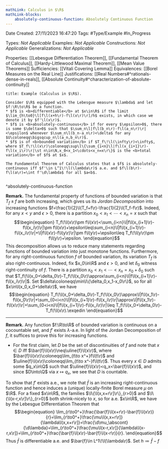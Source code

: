 ```yaml
---
mathLink: Calculus in $\R$
mathLink-blocks:
    absolutely-continuous-function: Absolutely Continuous Function
---
```


<div class="topSpace"></div>

Date Created: 27/11/2023 16:47:20
Tags: #Type/Example #In_Progress

Types: <i>Not Applicable</i>
Examples: <i>Not Applicable</i>
Constructions: <i>Not Applicable</i>
Generalizations: <i>Not Applicable</i>

Properties: [[Lebesgue Differentiation Theorem]], [[Fundamental Theorem of Calculus]], [[Hardy-Littlewood Maximal Theorem]], [[Mean Value Theorems]]
Sufficiencies: [[Vitali Covering Lemma]]
Equivalences: [[Borel Measures on the Real Line]]
Justifications: [[Real Numbers#^rationals-dense-in-reals]], [[Absolute Continuity#^characterization-of-absolute-continuity]]

``` ad-Example
title: Example (Calculus in $\R$).

Consider $\R$ equipped with the Lebesgue measure $\lambda$ and let $f:\R\to\R$ be a function.
* $f$ is <b>differentiable</b> at $x\in\R$ if the limit $\lim_{h\to0}\l[f\l(x+h\r)-f\l(x\r)\r]/h$ exists, in which case we denote it by $f'\l(x\r)$.
* $f$ is <b>absolutely-continuous</b> if for every $\epsilon>0$, there is some $\delta>0$ such that $\sum_n\l|f\l(b_n\r)-f\l(a_n\r)\r|<\epsilon$ whenever $\sum_n\l(b_n-a_n\r)<\delta$ for any $U\coloneqq\bigsqcup_n\l(a_n,b_n\r)$.
* $f$ is of <b>bounded variation</b> if $T_f\!\l(\infty\r)<\infty$, where $T_f\!\l(x\r)\coloneqq\sup\l\{\sum_{i<n}\l|f\l(x_{i+1}\r)-f\l(x_i\r)\r|\st n\in\N,x_0<x_1<\cdots<x_n=x\r\}$ is the <b>total variation</b> of $f$ at $x$.

The Fundamental Theorem of Calculus states that a $f$ is absolutely-continuous iff $f'\in L^1\!\l(\lambda\r)$ a.e. and $f\l(b\r)-f\l(a\r)=\int f'\d\lambda$ for all $a<b$.


```
^absolutely-continuous-function

<b>Remark.</b> The fundamental property of functions of bounded variation is that $T_f\pm f$ are both increasing, which gives us its <i>Jordan Decomposition</i> into increasing functions $f=\frac{1}{2}\l(T_f+f\r)-\frac{1}{2}\l(T_f-f\r)$. Indeed, for any $x<y$ and $\epsilon>0$, there is a partition $x_0<x_1<\cdots<x_n=x$ such that
$$\begin{equation}
    T_f\!\l(x\r)\pm f\l(x\r)<\sum_{i<n}\l|f\l(x_{i+1}\r)-f\l(x_i\r)\r|\pm f\l(x\r)+\epsilon\leq\sum_{i<n}\l|f\l(x_{i+1}\r)-f\l(x_i\r)\r|+\l|f\l(x\r)-f\l(y\r)\r|\pm f\l(y\r)+\epsilon\leq T_f\!\l(y\r)\pm f\l(y\r)+\epsilon.
\end{equation}$$
This decomposition allows us to reduce many statements regarding functions of bounded variation into just monotone functions. Furthermore, for any right-continuous function $f$ of bounded variation, its variation $T_f$ is also right-continuous. Indeed, fix $x_0\in\R$ and $\epsilon>0$, and let $\delta_0$ witness right-continuity of $f$. There is a partition $x_0<x_1<\cdots<x_n=x_0+\delta_0$ such that $T_f\!\l(x_0+\delta_0\r)-T_f\!\l(x_0\r)\approx\sum_{i<n}\l|f\l(x_{i+1}\r)-f\l(x_i\r)\r|$. Set $\delta\coloneqq\min\l\{\delta_0,x_1-x_0\r\}$, so for all $x\in\l(x_0,x_0+\delta\r)$, we have
$$\begin{equation}
    T_f\!\l(x_0+\delta_0\r)-T_f\!\l(x_0\r)\approx\l|f\l(x_1\r)-f\l(x_0\r)\r|+\sum_{0<i<n}\l|f\l(x_{i+1}\r)-f\l(x_i\r)\r|\approx\l|f\l(x_1\r)-f\l(x\r)\r|+\sum_{0<i<n}\l|f\l(x_{i+1}\r)-f\l(x_i\r)\r|\leq T_f\!\l(x_0+\delta_0\r)-T_f\!\l(x\r).\exqedin
\end{equation}$$

---

<b>Remark.</b> Any function $f:\R\to\R$ of bounded variation is continuous on a cocountable set, and $f'$ exists $\lambda$-a.e. In light of the Jordan Decomposition of $f$, it suffices to prove this for increasing functions.
* For the first claim, let $D$ be the set of discontinuities of $f$ and note that $x\in D$ iff $\bar{f}\l(x\r)\neq\uline{f}\l(x\r)$, where $\bar{f}\l(x\r)\coloneqq\lim_{t\to x^+}f\l(t\r)$ and $\uline{f}\l(x\r)\coloneqq\lim_{t\to x^-}f\l(t\r)$. Thus every $x\in D$ admits some $q_x\in\Q$ such that $\uline{f}\l(x\r)<q_x<\bar{f}\l(x\r)$, and since $D\into\Q$ via $x\mapsto q_x$, we see that $D$ is countable.

To show that $f'$ exists a.e., we note that $\bar{f}$ is an increasing right-continuous function and hence induces a (unique) locally-finite Borel measure $\mu$ on $\R$. For a fixed $x\in\R$, the families $\l\{\l(x,x+r\r]\r\}_{r>0}$ and $\l\{\l(x-r,x\r]\r\}_{r>0}$ both shrink-nicely to $x$, so for a.e. $x\in\R$, we have by the Lebesgue Differentiation Theorem that
$$\begin{equation}
    \lim_{r\to0^+}\frac{\bar{f}\l(x+r\r)-\bar{f}\l(x\r)}{r}=\lim_{r\to0^+}\frac{\mu\l(x,x+r\r]}{\lambda\l(x,x+r\r]}=\frac{\d\mu_\abscont}{\d\lambda}=\lim_{r\to0^+}\frac{\mu\l(x-r,x\r]}{\lambda\l(x-r,x\r]}=\lim_{r\to0^+}\frac{\bar{f}\l(x\r)-\bar{f}\l(x-r\r)}{r}.
\end{equation}$$
Thus $\bar{f}$ is differentiable a.e. and $\bar{f}\in L^1\!\l(\lambda\r)$. Set $h\coloneqq\bar{f}-f$
